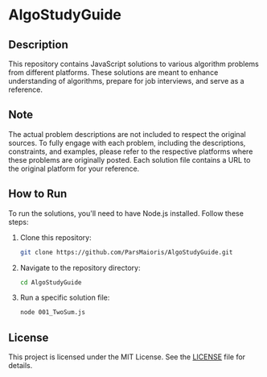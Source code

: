 # AlgoStudyGuide

## Description
This repository contains JavaScript solutions to various algorithm problems from different platforms. These solutions are meant to enhance understanding of algorithms, prepare for job interviews, and serve as a reference. 

## Note
The actual problem descriptions are not included to respect the original sources. To fully engage with each problem, including the descriptions, constraints, and examples, please refer to the respective platforms where these problems are originally posted. Each solution file contains a URL to the original platform for your reference.

## How to Run
To run the solutions, you'll need to have Node.js installed. Follow these steps:

1. Clone this repository:
    ```sh
    git clone https://github.com/ParsMaioris/AlgoStudyGuide.git
    ```

2. Navigate to the repository directory:
    ```sh
    cd AlgoStudyGuide
    ```

3. Run a specific solution file:
    ```sh
    node 001_TwoSum.js
    ```

## License
This project is licensed under the MIT License. See the [LICENSE](LICENSE) file for details.